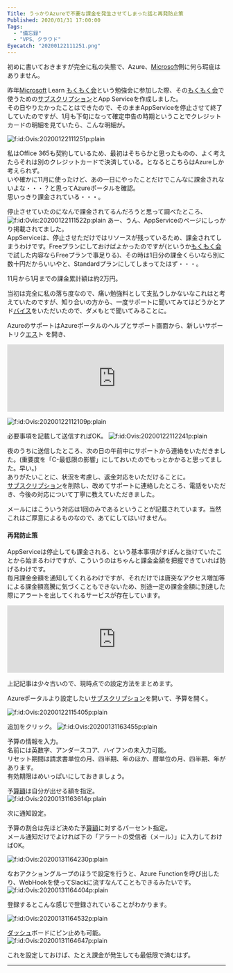 ```yaml
---
Title: うっかりAzureで不要な課金を発生させてしまった話と再発防止策
Published: 2020/01/31 17:00:00
Tags:
  - "備忘録"
  - "VPS、クラウド"
Eyecatch: "20200122111251.png"
---
```

<p>初めに書いておきますが完全に私の失態で、Azure、<a class="keyword" href="http://d.hatena.ne.jp/keyword/Microsoft">Microsoft</a>側に何ら瑕疵はありません。</p>

<p>昨年<a class="keyword" href="http://d.hatena.ne.jp/keyword/Microsoft">Microsoft</a> Learn <a class="keyword" href="http://d.hatena.ne.jp/keyword/%A4%E2%A4%AF%A4%E2%A4%AF%B2%F1">もくもく会</a>という勉強会に参加した際、その<a class="keyword" href="http://d.hatena.ne.jp/keyword/%A4%E2%A4%AF%A4%E2%A4%AF%B2%F1">もくもく会</a>で使うための<a class="keyword" href="http://d.hatena.ne.jp/keyword/%A5%B5%A5%D6%A5%B9%A5%AF%A5%EA%A5%D7%A5%B7%A5%E7%A5%F3">サブスクリプション</a>とApp Serviceを作成しました。<br />
その日やりたかったことはできたので、そのままAppServiceを停止させて終了していたのですが、1月も下旬になって確定申告の時期ということでクレジットカードの明細を見ていたら、こんな明細が。</p>

<p><span itemscope itemtype="http://schema.org/Photograph"><img src="20200122111251.png" alt="f:id:Ovis:20200122111251p:plain" title="f:id:Ovis:20200122111251p:plain" class="hatena-fotolife" itemprop="image"></span></p>

<p>私はOffice 365も契約しているため、最初はそちらかと思ったものの、よく考えたらそれは別のクレジットカードで決済している。となるとこちらはAzureしか考えられず。<br />
いや確かに11月に使ったけど、あの一日にやったことだけでこんなに課金されないよな・・・？と思ってAzureポータルを確認。<br />
思いっきり課金されている・・・。</p>

<p>停止させていたのになんで課金されてるんだろうと思って調べたところ、
<span itemscope itemtype="http://schema.org/Photograph"><img src="20200122111522.png" alt="f:id:Ovis:20200122111522p:plain" title="f:id:Ovis:20200122111522p:plain" class="hatena-fotolife" itemprop="image"></span>
あー、うん、AppServiceのページにしっかり掲載されてました。<br />
AppServiceは、停止させただけではリソースが残っているため、課金されてしまうわけです。Freeプランにしておけばよかったのですが(というか<a class="keyword" href="http://d.hatena.ne.jp/keyword/%A4%E2%A4%AF%A4%E2%A4%AF%B2%F1">もくもく会</a>で試した内容ならFreeプランで事足りる)、その時は1日分の課金くらいなら別に数十円だからいいやと、Standardプランにしてしまってたはず・・・。</p>

<p>11月から1月までの課金累計額は約2万円。</p>

<p>当初は完全に私の落ち度なので、痛い勉強料として支払うしかないなこれはと考えていたのですが、知り合いの方から、一度サポートに聞いてみてはどうかとアド<a class="keyword" href="http://d.hatena.ne.jp/keyword/%A5%D0%A5%A4%A5%B9">バイス</a>をいただいたので、ダメもとで聞いてみることに。</p>

<p>AzureのサポートはAzureポータルのヘルプとサポート画面から、新しいサポートリク<a class="keyword" href="http://d.hatena.ne.jp/keyword/%A5%A8%A5%B9">エス</a>ト を開き、</p>

<p><iframe src="https://hatenablog-parts.com/embed?url=https%3A%2F%2Fportal.azure.com%2F%23blade%2FMicrosoft_Azure_Support%2FHelpAndSupportBlade%2Foverview" title="Microsoft Azure" class="embed-card embed-webcard" scrolling="no" frameborder="0" style="display: block; width: 100%; height: 155px; max-width: 500px; margin: 10px 0px;"></iframe></p>

<p><span itemscope itemtype="http://schema.org/Photograph"><img src="20200122112109.png" alt="f:id:Ovis:20200122112109p:plain" title="f:id:Ovis:20200122112109p:plain" class="hatena-fotolife" itemprop="image"></span></p>

<p>必要事項を記載して送信すればOK。
<span itemscope itemtype="http://schema.org/Photograph"><img src="20200122112241.png" alt="f:id:Ovis:20200122112241p:plain" title="f:id:Ovis:20200122112241p:plain" class="hatena-fotolife" itemprop="image"></span></p>

<p>夜のうちに送信したところ、次の日の午前中にサポートから連絡をいただきました。(重要度を「C-最低限の影響」にしておいたのでもっとかかると思ってました。早い。)<br />
ありがたいことに、状況を考慮し、返金対応をいただけることに。<br />
<a class="keyword" href="http://d.hatena.ne.jp/keyword/%A5%B5%A5%D6%A5%B9%A5%AF%A5%EA%A5%D7%A5%B7%A5%E7%A5%F3">サブスクリプション</a>を削除し、改めてサポートに連絡したところ、電話をいただき、今後の対応について丁寧に教えていただきました。</p>

<p>メールにはこういう対応は1回のみであるということが記載されています。当然これはご厚意によるものなので、あてにしてはいけません。</p>

<h4>再発防止策</h4>

<p>AppServiceは停止しても課金される、という基本事項がすぽんと抜けていたことから始まるわけですが、こういうのはちゃんと課金金額を把握できていれば防げるわけです。<br />
毎月課金金額を通知してくれるわけですが、それだけでは唐突なアクセス増加等による課金額高騰に気づくこともできないため、別途一定の課金金額に到達した際にアラートを出してくれるサービスが存在しています。</p>

<p><iframe src="https://hatenablog-parts.com/embed?url=https%3A%2F%2Fweblabo.oscasierra.net%2Fmicrosoft-azure-billing-alert-service%2F" title="Microsoft Azure の Billing Alert Service を設定して予算超過を防ごう | WEB ARCH LABO" class="embed-card embed-webcard" scrolling="no" frameborder="0" style="display: block; width: 100%; height: 155px; max-width: 500px; margin: 10px 0px;"></iframe></p>

<p>上記記事は少々古いので、現時点での設定方法をまとめます。</p>

<p>Azureポータルより設定したい<a class="keyword" href="http://d.hatena.ne.jp/keyword/%A5%B5%A5%D6%A5%B9%A5%AF%A5%EA%A5%D7%A5%B7%A5%E7%A5%F3">サブスクリプション</a>を開いて、予算を開く。</p>

<p><span itemscope itemtype="http://schema.org/Photograph"><img src="20200122115405.png" alt="f:id:Ovis:20200122115405p:plain" title="f:id:Ovis:20200122115405p:plain" class="hatena-fotolife" itemprop="image"></span></p>

<p>追加をクリック。
<span itemscope itemtype="http://schema.org/Photograph"><img src="20200131163455.png" alt="f:id:Ovis:20200131163455p:plain" title="f:id:Ovis:20200131163455p:plain" class="hatena-fotolife" itemprop="image"></span></p>

<p>予算の情報を入力。<br />
名前には英数字、アンダースコア、ハイフンの未入力可能。<br />
リセット期間は請求書単位の月、四半期、年のほか、暦単位の月、四半期、年があります。<br />
有効期限はめいっぱいにしておきましょう。</p>

<p>予<a class="keyword" href="http://d.hatena.ne.jp/keyword/%BB%BB%B3%DB">算額</a>は自分が出せる額を指定。<br />
<span itemscope itemtype="http://schema.org/Photograph"><img src="20200131163614.png" alt="f:id:Ovis:20200131163614p:plain" title="f:id:Ovis:20200131163614p:plain" class="hatena-fotolife" itemprop="image"></span></p>

<p>次に通知設定。</p>

<p>予算の割合は先ほど決めた予<a class="keyword" href="http://d.hatena.ne.jp/keyword/%BB%BB%B3%DB">算額</a>に対するパーセント指定。<br />
メール通知だけでよければ下の「アラートの受信者（メール）」に入力しておけばOK。</p>

<p><span itemscope itemtype="http://schema.org/Photograph"><img src="20200131164230.png" alt="f:id:Ovis:20200131164230p:plain" title="f:id:Ovis:20200131164230p:plain" class="hatena-fotolife" itemprop="image"></span></p>

<p>なおアクショングループのほうで設定を行うと、Azure Functionを呼び出したり、WebHookを使ってSlackに流すなんてこともできるみたいです。<br />
<span itemscope itemtype="http://schema.org/Photograph"><img src="20200131164404.png" alt="f:id:Ovis:20200131164404p:plain" title="f:id:Ovis:20200131164404p:plain" class="hatena-fotolife" itemprop="image"></span></p>

<p>登録するとこんな感じで登録されていることがわかります。</p>

<p><span itemscope itemtype="http://schema.org/Photograph"><img src="20200131164532.png" alt="f:id:Ovis:20200131164532p:plain" title="f:id:Ovis:20200131164532p:plain" class="hatena-fotolife" itemprop="image"></span></p>

<p><a class="keyword" href="http://d.hatena.ne.jp/keyword/%A5%C0%A5%C3%A5%B7%A5%E5">ダッシュ</a>ボードにピン止めも可能。<br />
<span itemscope itemtype="http://schema.org/Photograph"><img src="20200131164647.png" alt="f:id:Ovis:20200131164647p:plain" title="f:id:Ovis:20200131164647p:plain" class="hatena-fotolife" itemprop="image"></span></p>

<p>これを設定しておけば、たとえ課金が発生しても最低限で済むはず。</p>

***